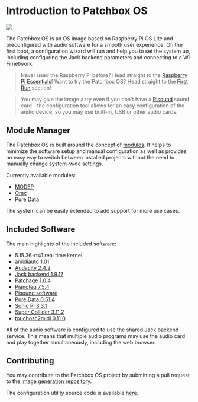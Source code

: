# Introduction to Patchbox OS
![](/images/PatchboxOSTerminal.png)

The Patchbox OS is an OS image based on Raspberry Pi OS Lite and preconfigured with audio software for a smooth user experience. On the first boot, a configuration wizard will run and help you to set the system up, including configuring the Jack backend parameters and connecting to a Wi-Fi network.

> Never used the Raspberry Pi before? Head straight to the [Raspberry Pi Essentials](install-os-to-sd-card.md)!
> Want to try the Patchbox OS? Head straight to the [First Run](first-run-options.md) section!

> You may give the image a try even if you don't have a <a href="https://blokas.io/pisound/" target="_blank">Pisound</a> sound card - the configuration tool allows for an easy configuration of the audio device, so you may use built-in, USB or other audio cards.


## Module Manager

The Patchbox OS is built around the concept of [modules](modules.md). It helps to minimize the software setup and manual configuration as well as provides an easy way to switch between installed projects without the need to manually change system-wide settings.

Currently available modules:

- <a href="https://blokas.io/modep/" target="_blank">MODEP</a>
- <a href="https://community.blokas.io/t/orac-2-0-for-the-raspberry-pi/1099" target="_blank">Orac</a>
- <a href="https://puredata.info/" target='_blank'>Pure Data</a> 

The system can be easily extended to add support for more use cases.

## Included Software

The main highlights of the included software:

- 5.15.36-rt41 real time kernel
- [amidiauto 1.01](amidiauto.md)
- [Audacity 2.4.2](software-guides.md#audacity)
- <a href="https://jackaudio.org/" target="_blank">Jack backend 1.9.17</a>
- [Patchage 1.0.4](software-guides.md#patchage)
- [Pianoteq 7.5.4](software-guides.md#pianoteq-standard-trial)
- <a href="https://blokas.io/pisound/docs/pisound-app/" target="_blank">Pisound software</a>
- [Pure Data 0.51.4](software-guides.md#pure-data)
- [Sonic Pi 3.3.1](software-guides/#sonic-pi)
- [Super Collider 3.11.2](software-guides.md#supercollider)
- [touchosc2midi 0.11.0](software-guides.md#touchosc2midi)

All of the audio software is configured to use the shared Jack backend service. This means that multiple audio programs may use the audio card and play together simultaneously, including the web browser.

## Contributing

You may contribute to the Patchbox OS project by submitting a pull request to the <a href="https://github.com/BlokasLabs/patchbox-os-gen" target="_blank">image generation repository</a>.

The configuration utility source code is available <a href="https://github.com/BlokasLabs/patchbox-cli" target="_blank">here</a>.
